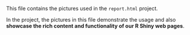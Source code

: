 This file contains the pictures used in the `report.html` project. 

In the project, the pictures in this file demonstrate the usage and also **showcase the rich content and functionality of our R Shiny web pages**.
